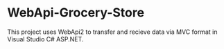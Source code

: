 # WebApi-Grocery-Store
This project uses WebApi2 to transfer and recieve data via MVC format in Visual Studio C# ASP.NET.
